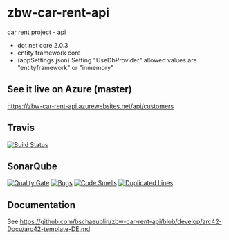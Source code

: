 # zbw-car-rent-api
car rent project - api
- dot net core 2.0.3
- entity framework core
- (appSettings.json) Setting "UseDbProvider" allowed values are "entityframework" or "inmemory"

## See it live on Azure (master)
https://zbw-car-rent-api.azurewebsites.net/api/customers

## Travis
[![Build Status](https://travis-ci.org/bschaeublin/zbw-car-rent-api.svg?branch=develop)](https://travis-ci.org/bschaeublin/zbw-car-rent-api)

## SonarQube
[![Quality Gate](https://sonarcloud.io/api/project_badges/measure?project=zbw-car-rent-api&metric=alert_status)](https://sonarcloud.io/dashboard?id=zbw-car-rent-api)
[![Bugs](https://sonarcloud.io/api/project_badges/measure?project=zbw-car-rent-api&metric=bugs)](https://sonarcloud.io/project/issues?id=zbw-car-rent-api&resolved=false&types=BUG)
[![Code Smells](https://sonarcloud.io/api/project_badges/measure?project=zbw-car-rent-api&metric=code_smells)](https://sonarcloud.io/project/issues?id=zbw-car-rent-api&resolved=false&types=CODE_SMELL)
[![Duplicated Lines](https://sonarcloud.io/api/project_badges/measure?project=zbw-car-rent-api&metric=duplicated_lines_density)](https://sonarcloud.io/component_measures?id=zbw-car-rent-api&metric=duplicated_lines_density)

## Documentation
See https://github.com/bschaeublin/zbw-car-rent-api/blob/develop/arc42-Docu/arc42-template-DE.md
